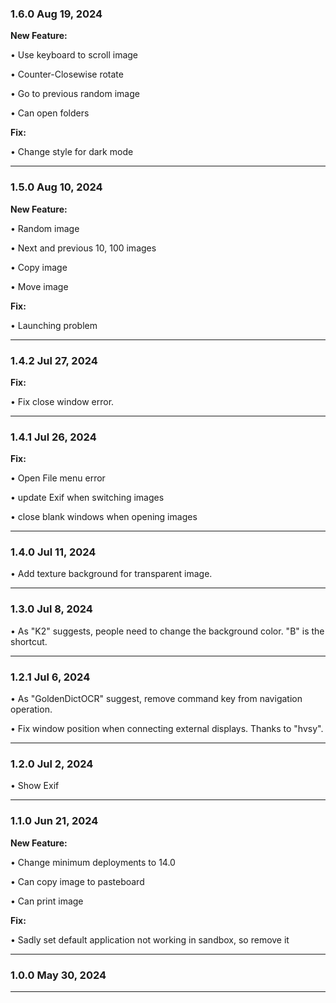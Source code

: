 ### 1.6.0 Aug 19, 2024

**New Feature:**

• Use keyboard to scroll image

• Counter-Closewise rotate

• Go to previous random image

• Can open folders

**Fix:**

• Change style for dark mode

---
### 1.5.0 Aug 10, 2024

**New Feature:**

• Random image

• Next and previous 10, 100 images

• Copy image

• Move image

**Fix:**

• Launching problem

---
### 1.4.2 Jul 27, 2024

**Fix:**

• Fix close window error.

---
### 1.4.1 Jul 26, 2024

**Fix:**

• Open File menu error

• update Exif when switching images

• close blank windows when opening images

---
### 1.4.0 Jul 11, 2024

• Add texture background for transparent image.

---
### 1.3.0 Jul 8, 2024

• As "K2" suggests, people need to change the background color. "B" is the shortcut.

---
### 1.2.1 Jul 6, 2024

• As "GoldenDictOCR" suggest, remove command key from navigation operation.

• Fix window position when connecting external displays. Thanks to "hvsy".

---
### 1.2.0 Jul 2, 2024

• Show Exif

---
### 1.1.0 Jun 21, 2024

**New Feature:**

• Change minimum deployments to 14.0

• Can copy image to pasteboard

• Can print image

**Fix:**

• Sadly set default application not working in sandbox, so remove it

---
### 1.0.0 May 30, 2024

---

